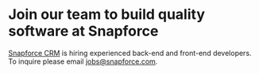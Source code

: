 # Join our team to build quality software at Snapforce

<p><a href="https://www.snapforce.com/" title="Snapforce CRM">Snapforce CRM</a> is hiring experienced back-end and front-end developers. To inquire please email <a href="mailto:jobs@snapforce.com">jobs@snapforce.com</a>.</p>
